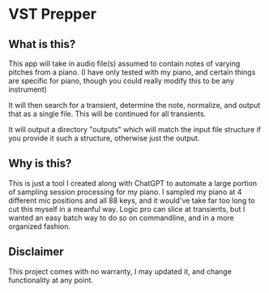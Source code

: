 # VST Prepper

## What is this?

This app will take in audio file(s) assumed to contain notes of varying pitches from a piano. (I
have only tested with my piano, and certain things are specific for piano, though you could really
modify this to be any instrument)

It will then search for a transient, determine the note, normalize, and output that as
a single file. This will be continued for all transients.

It will output a directory "outputs" which will match the input file structure if you provide it
such a structure, otherwise just the output.

## Why is this?

This is just a tool I created along with ChatGPT to automate a large portion of sampling session processing for my piano.
I sampled my piano at 4 different mic positions and all 88 keys, and it would've take far too long
to cut this myself in a meanful way. Logic pro can slice at transients, but I wanted an easy batch
way to do so on commandline, and in a more organized fashion.

## Disclaimer

This project comes with no warranty, I may updated it, and change functionality at any point.
